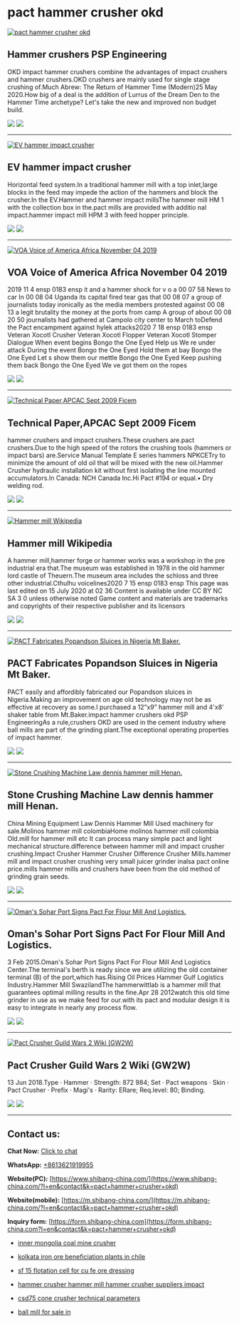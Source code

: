 # pact hammer crusher okd

<a href="https://swt.shibang-china.com/?l=en&img&k=pact+hammer+crusher+okd" target="_blank">![pact hammer crusher okd](http://static.shibang-china.com/all-800x300/1525.jpg)</a>

## Hammer crushers PSP Engineering
OKD impact hammer crushers combine the advantages of impact crushers and hammer crushers.OKD crushers are mainly used for single stage crushing of.Much Abrew: The Return of Hammer Time (Modern)25 May 2020.How big of a deal is the addition of Lurrus of the Dream Den to the Hammer Time archetype? Let&#39;s take the new and improved non budget build.


<a href="https://whatsapp.shibangsoft.com/WhatsApp.php" target="_blank" title="WhatsApp">![](http://static.shibang-china.com/icon/whatsapp.png)</a> <a href="https://swt.shibang-china.com/?l=en&icon&k=pact+hammer+crusher+okd" target="_blank">![](http://static.shibang-china.com/icon/chat-en.png)</a>

---

<a href="https://swt.shibang-china.com/?l=en&img&k=pact+hammer+crusher+okd" target="_blank">![EV hammer impact crusher](http://static.shibang-china.com/all-800x300/1214.jpg)</a>

## EV hammer impact crusher
Horizontal feed system.In a traditional hammer mill with a top inlet,large blocks in the feed may impede the action of the hammers and block the crusher.In the EV.Hammer and hammer impact millsThe hammer mill HM 1 with the collection box in the.pact mills are provided with additio nal impact.hammer impact mill HPM 3 with feed hopper principle.


<a href="https://whatsapp.shibangsoft.com/WhatsApp.php" target="_blank" title="WhatsApp">![](http://static.shibang-china.com/icon/whatsapp.png)</a> <a href="https://swt.shibang-china.com/?l=en&icon&k=pact+hammer+crusher+okd" target="_blank">![](http://static.shibang-china.com/icon/chat-en.png)</a>

---

<a href="https://swt.shibang-china.com/?l=en&img&k=pact+hammer+crusher+okd" target="_blank">![VOA Voice of America Africa November 04 2019](http://static.shibang-china.com/all-800x300/855.jpg)</a>

## VOA Voice of America Africa November 04 2019
2019 11 4 ensp 0183 ensp it and a hammer shock for v o a 00 07 58 News to car In 00 08 04 Uganda its capital fired tear gas that 00 08 07 a group of journalists today ironically as the media members protested against 00 08 13 a legit brutality the money at the ports from camp A group of about 00 08 20 50 journalists had gathered at Campolo city center to March toDefend the Pact encampment against hylek attacks2020 7 18 ensp 0183 ensp Veteran Xocotl Crusher Veteran Xocotl Flopper Veteran Xocotl Stomper Dialogue When event begins Bongo the One Eyed Help us We re under attack During the event Bongo the One Eyed Hold them at bay Bongo the One Eyed Let s show them our mettle Bongo the One Eyed Keep pushing them back Bongo the One Eyed We ve got them on the ropes


<a href="https://whatsapp.shibangsoft.com/WhatsApp.php" target="_blank" title="WhatsApp">![](http://static.shibang-china.com/icon/whatsapp.png)</a> <a href="https://swt.shibang-china.com/?l=en&icon&k=pact+hammer+crusher+okd" target="_blank">![](http://static.shibang-china.com/icon/chat-en.png)</a>

---

<a href="https://swt.shibang-china.com/?l=en&img&k=pact+hammer+crusher+okd" target="_blank">![Technical Paper,APCAC Sept 2009 Ficem](http://static.shibang-china.com/all-800x300/1238.jpg)</a>

## Technical Paper,APCAC Sept 2009 Ficem
hammer crushers and impact crushers.These crushers are.pact crushers.Due to the high speed of the rotors the crushing tools (hammers or impact bars) are.Service Manual Template E series hammers NPKCETry to minimize the amount of old oil that will be mixed with the new oil.Hammer Crusher hydraulic installation kit without first isolating the line mounted accumulators.In Canada: NCH Canada Inc.Hi Pact #194 or equal.• Dry welding rod.


<a href="https://whatsapp.shibangsoft.com/WhatsApp.php" target="_blank" title="WhatsApp">![](http://static.shibang-china.com/icon/whatsapp.png)</a> <a href="https://swt.shibang-china.com/?l=en&icon&k=pact+hammer+crusher+okd" target="_blank">![](http://static.shibang-china.com/icon/chat-en.png)</a>

---

<a href="https://swt.shibang-china.com/?l=en&img&k=pact+hammer+crusher+okd" target="_blank">![Hammer mill Wikipedia](http://static.shibang-china.com/all-800x300/1502.jpg)</a>

## Hammer mill Wikipedia
A hammer mill,hammer forge or hammer works was a workshop in the pre industrial era that.The museum was established in 1978 in the old hammer lord castle of Theuern.The museum area includes the schloss and three other industrial.Cthulhu voicelines2020 7 15 ensp 0183 ensp This page was last edited on 15 July 2020 at 02 36 Content is available under CC BY NC SA 3 0 unless otherwise noted Game content and materials are trademarks and copyrights of their respective publisher and its licensors


<a href="https://whatsapp.shibangsoft.com/WhatsApp.php" target="_blank" title="WhatsApp">![](http://static.shibang-china.com/icon/whatsapp.png)</a> <a href="https://swt.shibang-china.com/?l=en&icon&k=pact+hammer+crusher+okd" target="_blank">![](http://static.shibang-china.com/icon/chat-en.png)</a>

---

<a href="https://swt.shibang-china.com/?l=en&img&k=pact+hammer+crusher+okd" target="_blank">![PACT Fabricates Popandson Sluices in Nigeria Mt Baker.](http://static.shibang-china.com/all-800x300/247.jpg)</a>

## PACT Fabricates Popandson Sluices in Nigeria Mt Baker.
PACT easily and affordibly fabricated our Popandson sluices in Nigeria.Making an improvement on age old technology may not be as effective at recovery as some.I purchased a 12”x9” hammer mill and 4&#39;x8&#39; shaker table from Mt.Baker.impact hammer crushers okd PSP EngineeringAs a rule,crushers OKD are used in the cement industry where ball mills are part of the grinding plant.The exceptional operating properties of impact hammer.


<a href="https://whatsapp.shibangsoft.com/WhatsApp.php" target="_blank" title="WhatsApp">![](http://static.shibang-china.com/icon/whatsapp.png)</a> <a href="https://swt.shibang-china.com/?l=en&icon&k=pact+hammer+crusher+okd" target="_blank">![](http://static.shibang-china.com/icon/chat-en.png)</a>

---

<a href="https://swt.shibang-china.com/?l=en&img&k=pact+hammer+crusher+okd" target="_blank">![Stone Crushing Machine Law dennis hammer mill Henan.](http://static.shibang-china.com/all-800x300/486.jpg)</a>

## Stone Crushing Machine Law dennis hammer mill Henan.
China Mining Equipment Law Dennis Hammer Mill Used machinery for sale.Molinos hammer mill colombiaHome molinos hammer mill colombia Old.mill for hammer mill etc It can process many simple pact and light mechanical structure.difference between hammer mill and impact crusher crushing.Impact Crusher Hammer Crusher Difference Crusher Mills.hammer mill and impact crusher crushing very small juicer grinder inalsa pact online price.mills hammer mills and crushers have been from the old method of grinding grain seeds.


<a href="https://whatsapp.shibangsoft.com/WhatsApp.php" target="_blank" title="WhatsApp">![](http://static.shibang-china.com/icon/whatsapp.png)</a> <a href="https://swt.shibang-china.com/?l=en&icon&k=pact+hammer+crusher+okd" target="_blank">![](http://static.shibang-china.com/icon/chat-en.png)</a>

---

<a href="https://swt.shibang-china.com/?l=en&img&k=pact+hammer+crusher+okd" target="_blank">![Oman&#39;s Sohar Port Signs Pact For Flour Mill And Logistics.](http://static.shibang-china.com/all-800x300/1184.jpg)</a>

## Oman&#39;s Sohar Port Signs Pact For Flour Mill And Logistics.
3 Feb 2015.Oman&#39;s Sohar Port Signs Pact For Flour Mill And Logistics Center.The terminal&#39;s berth is ready since we are utilizing the old container terminal (B) of the port,which has.Rising Oil Prices Hammer Gulf Logistics Industry.Hammer Mill SwazilandThe hammerwittlab is a hammer mill that guarantees optimal milling results in the fine.Apr 28 2012watch this old time grinder in use as we make feed for our.with its pact and modular design it is easy to integrate in nearly any process flow.


<a href="https://whatsapp.shibangsoft.com/WhatsApp.php" target="_blank" title="WhatsApp">![](http://static.shibang-china.com/icon/whatsapp.png)</a> <a href="https://swt.shibang-china.com/?l=en&icon&k=pact+hammer+crusher+okd" target="_blank">![](http://static.shibang-china.com/icon/chat-en.png)</a>

---

<a href="https://swt.shibang-china.com/?l=en&img&k=pact+hammer+crusher+okd" target="_blank">![Pact Crusher Guild Wars 2 Wiki (GW2W)](http://static.shibang-china.com/all-800x300/949.jpg)</a>

## Pact Crusher Guild Wars 2 Wiki (GW2W)
13 Jun 2018.Type &middot; Hammer &middot; Strength: 872 984; Set &middot; Pact weapons &middot; Skin &middot; Pact Crusher &middot; Prefix &middot; Magi&#39;s &middot; Rarity: ERare; Req.level: 80; Binding.

<a href="https://whatsapp.shibangsoft.com/WhatsApp.php" target="_blank" title="WhatsApp">![](http://static.shibang-china.com/icon/whatsapp.png)</a> <a href="https://swt.shibang-china.com/?l=en&icon&k=pact+hammer+crusher+okd" target="_blank">![](http://static.shibang-china.com/icon/chat-en.png)</a>

---
## Contact us:

**Chat Now:** [Click to chat](https://swt.shibang-china.com?l=en&contact&k=pact+hammer+crusher+okd)

**WhatsApp:**  [+8613621919955](https://whatsapp.shibangsoft.com/WhatsApp.php)

**Website(PC):** [https://www.shibang-china.com/](https://www.shibang-china.com/?l=en&contact&k=pact+hammer+crusher+okd)

**Website(mobile):** [https://m.shibang-china.com/](https://m.shibang-china.com/?l=en&contact&k=pact+hammer+crusher+okd)

**Inquiry form:** [https://form.shibang-china.com](https://form.shibang-china.com?l=en&contact&k=pact+hammer+crusher+okd)

* [inner mongolia coal mine crusher](../161/inner%20mongolia%20coal%20mine%20crusher.md)

* [kolkata iron ore beneficiation plants in chile](../164/kolkata%20iron%20ore%20beneficiation%20plants%20in%20chile.md)

* [sf 15 flotation cell for cu fe ore dressing](../168/sf%2015%20flotation%20cell%20for%20cu%20fe%20ore%20dressing.md)

* [hammer crusher hammer mill hammer crusher suppliers impact](../163/hammer%20crusher%20hammer%20mill%20hammer%20crusher%20suppliers%20impact.md)

* [csd75 cone crusher technical parameters](../169/csd75%20cone%20crusher%20technical%20parameters.md)

* [ball mill for sale in](../165/ball%20mill%20for%20sale%20in.md)